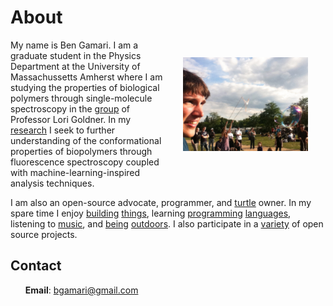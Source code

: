 # About

<div style="float: right; padding: 2em;">
  <img alt="A picture of Ben" src="/media/ben-in-berlin.jpeg" style="width: 200px;"/>
</div>

My name is Ben Gamari. I am a graduate student in the Physics
Department at the University of Massachussetts Amherst where
I am studying the properties of biological polymers through
single-molecule spectroscopy in
the [group](http://goldnerlab.physics.umass.edu/wiki/)
of Professor Lori Goldner. In my [research](/research.html) I seek to further
understanding of the conformational properties of biopolymers
through fluorescence spectroscopy coupled with machine-learning-inspired
analysis techniques.

I am also an open-source advocate, programmer, and
[turtle](/media/t-eating-bone.jpeg) owner. In my spare time I enjoy
[building](http://www.publiclab.org/wiki/riffle)
[things](http://www.reprap.org/),
learning [programming](http://www.haskell.org/)
[languages](http://www.rust-lang.org/), listening to
[music](http://www.gatheringofthevibes.com/), and
[being](http://en.wikipedia.org/wiki/Metacomet-Monadnock_Trail)
[outdoors](http://en.wikipedia.org/wiki/Mount_Washington_\(New_Hampshire\)). I
also participate in a [variety](http://www.github.com/bgamari) of open
source projects.

## Contact

<ul>
  <li style="list-style-type: none;"><b>Email</b>: <a href="mailto:bgamari@gmail.com">bgamari@gmail.com</a></li>
</ul>

